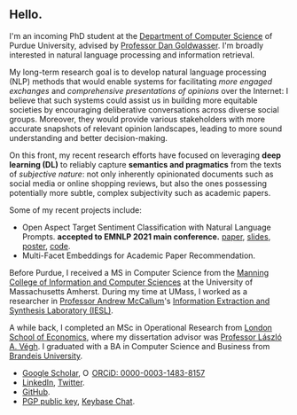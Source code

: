 ## Hello.

I'm an incoming PhD student at the [Department of Computer Science](https://www.cs.purdue.edu/) of Purdue University, advised by [Professor Dan Goldwasser](https://www.cs.purdue.edu/homes/dgoldwas/). I'm broadly interested in natural language processing and information retrieval.

My long-term research goal is to develop natural language processing (NLP) methods that would enable systems for facilitating *more engaged exchanges* and *comprehensive presentations of opinions* over the Internet: I believe that such systems could assist us in building more equitable societies by encouraging deliberative conversations across diverse social groups. Moreover, they would provide various stakeholders with more accurate snapshots of relevant opinion landscapes, leading to more sound understanding and better decision-making. 

On this front, my recent research efforts have focused on leveraging **deep learning (DL)** to reliably capture **semantics and pragmatics** from the texts of *subjective nature*: not only inherently opinionated documents such as social media or online shopping reviews, but also the ones possessing potentially more subtle, complex subjectivity such as academic papers.

Some of my recent projects include:

* Open Aspect Target Sentiment Classification with Natural Language Prompts. **accepted to EMNLP 2021 main conference.** [paper](https://link.iamblogger.net/atscprompts-paper), [slides](https://link.iamblogger.net/atscprompts-slides), [poster](https://link.iamblogger.net/atscprompts-poster), [code](https://link.iamblogger.net/atscprompts).
* Multi-Facet Embeddings for Academic Paper Recommendation.

Before Purdue, I received a MS in Computer Science from the [Manning College of Information and Computer Sciences](https://www.cics.umass.edu/) at the University of Massachusetts Amherst. During my time at UMass, I worked as a researcher in [Professor Andrew McCallum](https://people.cs.umass.edu/~mccallum/)'s [Information Extraction and Synthesis Laboratory (IESL)](http://www.iesl.cs.umass.edu/).

A while back, I completed an MSc in Operational Research from [London School of Economics](https://www.lse.ac.uk), where my dissertation advisor was [Professor László A. Végh](http://personal.lse.ac.uk/veghl/). I graduated with a BA in Computer Science and Business from [Brandeis University](https://www.brandeis.edu/).

* [Google Scholar](https://link.iamblogger.net/google-scholar-ronald), <a itemscope itemtype="https://schema.org/Person" itemprop="sameAs" content="https://orcid.org/0000-0003-1483-8157" href="https://link.iamblogger.net/orcid" target="orcid.widget" rel="me noopener noreferrer"><img src="https://orcid.org/sites/default/files/images/orcid_16x16.png" style="width:1em;margin-right:.2em;" alt="ORCID iD icon">ORCiD: 0000-0003-1483-8157</a>
* [LinkedIn](https://link.iamblogger.net/linkedin), [Twitter](https://link.iamblogger.net/twitter).
* [GitHub](https://link.iamblogger.net/githubrepos).
* [PGP public key](https://link.iamblogger.net/pgppublic), [Keybase Chat](https://link.iamblogger.net/keybase).
